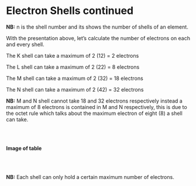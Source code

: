 # Electron Shells continued

**NB:** n is the shell number and its shows the number of shells of an element.

With the presentation above, let’s calculate the number of electrons on each and every shell.

The K shell can take a maximum of 2 (12) = 2 electrons

The L shell can take a maximum of 2 (22) = 8 electrons

The M shell can take a maximum of 2 (32) = 18 electrons

The N shell can take a maximum of 2 (42) = 32 electrons

**NB:** M and N shell cannot take 18 and 32 electrons respectively instead a maximum of 8 electrons is contained in M and N respectively, this is due to the octet rule which talks about the maximum electron of eight (8) a shell can take.

<br>
<br>

**Image of table**

<br>
<br>

**NB:** Each shell can only hold a certain maximum number of electrons.

